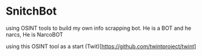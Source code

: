 # SnitchBot
using OSINT tools to build my own info scrapping bot. He is a BOT and he narcs, He is NarcoBOT

using this OSINT tool as a start (Twit)[https://github.com/twintproject/twint]
